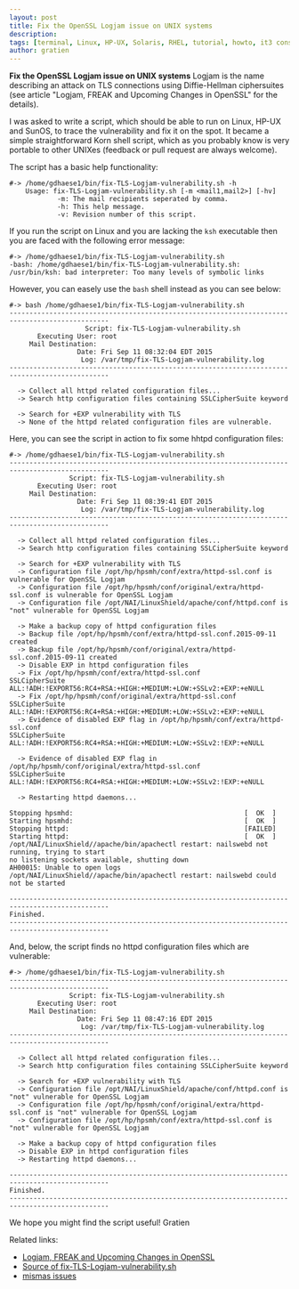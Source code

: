 ```yaml
---
layout: post
title: Fix the OpenSSL Logjam issue on UNIX systems
description:
tags: [terminal, Linux, HP-UX, Solaris, RHEL, tutorial, howto, it3 consultants]
author: gratien
---
```


<strong>Fix the OpenSSL Logjam issue on UNIX systems</strong>
Logjam is the name describing an attack on TLS connections using Diffie-Hellman ciphersuites (see article "Logjam, FREAK and Upcoming Changes in OpenSSL" for the details).

I was asked to write a script, which should be able to run on Linux, HP-UX and SunOS, to trace the vulnerability and fix it on the spot. It became a simple straightforward Korn shell script, which as you probably know is very portable to other UNIXes (feedback or pull request are always welcome).

The script has a basic help functionality:

    #-> /home/gdhaese1/bin/fix-TLS-Logjam-vulnerability.sh -h
        Usage: fix-TLS-Logjam-vulnerability.sh [-m <mail1,mail2>] [-hv]
                -m: The mail recipients seperated by comma.
                -h: This help message.
                -v: Revision number of this script.





If you run the script on Linux and you are lacking the `ksh` executable then you are faced with the following error message:

    #-> /home/gdhaese1/bin/fix-TLS-Logjam-vulnerability.sh
    -bash: /home/gdhaese1/bin/fix-TLS-Logjam-vulnerability.sh: /usr/bin/ksh: bad interpreter: Too many levels of symbolic links

However, you can easely  use the `bash` shell instead as you can see below:

    #-> bash /home/gdhaese1/bin/fix-TLS-Logjam-vulnerability.sh
    -----------------------------------------------------------------------------------------------
                       Script: fix-TLS-Logjam-vulnerability.sh
           Executing User: root
         Mail Destination:
                     Date: Fri Sep 11 08:32:04 EDT 2015
                      Log: /var/tmp/fix-TLS-Logjam-vulnerability.log
    -----------------------------------------------------------------------------------------------
    
      -> Collect all httpd related configuration files...
      -> Search http configuration files containing SSLCipherSuite keyword
    
      -> Search for +EXP vulnerability with TLS
      -> None of the httpd related configuration files are vulnerable.
    


Here, you can see the script in action to fix some hhtpd configuration files:

    #-> /home/gdhaese1/bin/fix-TLS-Logjam-vulnerability.sh
    -----------------------------------------------------------------------------------------------
                   Script: fix-TLS-Logjam-vulnerability.sh
           Executing User: root
         Mail Destination:
                     Date: Fri Sep 11 08:39:41 EDT 2015
                      Log: /var/tmp/fix-TLS-Logjam-vulnerability.log
    -----------------------------------------------------------------------------------------------
    
      -> Collect all httpd related configuration files...
      -> Search http configuration files containing SSLCipherSuite keyword
    
      -> Search for +EXP vulnerability with TLS
      -> Configuration file /opt/hp/hpsmh/conf/extra/httpd-ssl.conf is vulnerable for OpenSSL Logjam
      -> Configuration file /opt/hp/hpsmh/conf/original/extra/httpd-ssl.conf is vulnerable for OpenSSL Logjam
      -> Configuration file /opt/NAI/LinuxShield/apache/conf/httpd.conf is "not" vulnerable for OpenSSL Logjam
    
      -> Make a backup copy of httpd configuration files
      -> Backup file /opt/hp/hpsmh/conf/extra/httpd-ssl.conf.2015-09-11 created
      -> Backup file /opt/hp/hpsmh/conf/original/extra/httpd-ssl.conf.2015-09-11 created
      -> Disable EXP in httpd configuration files
      -> Fix /opt/hp/hpsmh/conf/extra/httpd-ssl.conf
    SSLCipherSuite ALL:!ADH:!EXPORT56:RC4+RSA:+HIGH:+MEDIUM:+LOW:+SSLv2:+EXP:+eNULL
      -> Fix /opt/hp/hpsmh/conf/original/extra/httpd-ssl.conf
    SSLCipherSuite ALL:!ADH:!EXPORT56:RC4+RSA:+HIGH:+MEDIUM:+LOW:+SSLv2:+EXP:+eNULL
      -> Evidence of disabled EXP flag in /opt/hp/hpsmh/conf/extra/httpd-ssl.conf
    SSLCipherSuite ALL:!ADH:!EXPORT56:RC4+RSA:+HIGH:+MEDIUM:+LOW:+SSLv2:!EXP:+eNULL
    
      -> Evidence of disabled EXP flag in /opt/hp/hpsmh/conf/original/extra/httpd-ssl.conf
    SSLCipherSuite ALL:!ADH:!EXPORT56:RC4+RSA:+HIGH:+MEDIUM:+LOW:+SSLv2:!EXP:+eNULL
    
      -> Restarting httpd daemons...
    
    Stopping hpsmhd:                                           [  OK  ]
    Starting hpsmhd:                                           [  OK  ]
    Stopping httpd:                                            [FAILED]
    Starting httpd:                                            [  OK  ]
    /opt/NAI/LinuxShield//apache/bin/apachectl restart: nailswebd not running, trying to start
    no listening sockets available, shutting down
    AH00015: Unable to open logs
    /opt/NAI/LinuxShield//apache/bin/apachectl restart: nailswebd could not be started
    
    -----------------------------------------------------------------------------------------------
    Finished.
    -----------------------------------------------------------------------------------------------
    
And, below, the script finds no httpd configuration files which are vulnerable:


    #-> /home/gdhaese1/bin/fix-TLS-Logjam-vulnerability.sh
    -----------------------------------------------------------------------------------------------
                   Script: fix-TLS-Logjam-vulnerability.sh
           Executing User: root
         Mail Destination:
                     Date: Fri Sep 11 08:47:16 EDT 2015
                      Log: /var/tmp/fix-TLS-Logjam-vulnerability.log
    -----------------------------------------------------------------------------------------------
    
      -> Collect all httpd related configuration files...
      -> Search http configuration files containing SSLCipherSuite keyword
    
      -> Search for +EXP vulnerability with TLS
      -> Configuration file /opt/NAI/LinuxShield/apache/conf/httpd.conf is "not" vulnerable for OpenSSL Logjam
      -> Configuration file /opt/hp/hpsmh/conf/original/extra/httpd-ssl.conf is "not" vulnerable for OpenSSL Logjam
      -> Configuration file /opt/hp/hpsmh/conf/extra/httpd-ssl.conf is "not" vulnerable for OpenSSL Logjam
    
      -> Make a backup copy of httpd configuration files
      -> Disable EXP in httpd configuration files
      -> Restarting httpd daemons...
    
    -----------------------------------------------------------------------------------------------
    Finished.
    -----------------------------------------------------------------------------------------------
    
We hope you might find the script useful!
Gratien

Related links:

* [Logjam, FREAK and Upcoming Changes in OpenSSL](https://www.openssl.org/blog/blog/2015/05/20/logjam-freak-upcoming-changes/)
* [Source of fix-TLS-Logjam-vulnerability.sh](https://github.com/gdha/mismas/blob/master/fix-TLS-Logjam-vulnerability.sh)
* [mismas issues](https://github.com/gdha/mismas/issues)

